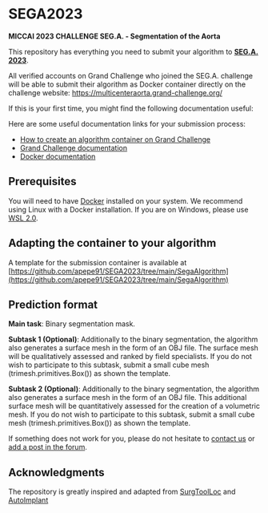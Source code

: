 # SEGA2023
**MICCAI 2023 CHALLENGE SEG.A. - Segmentation of the Aorta**


This repository has everything you need to submit your algorithm to <b>[SEG.A. 2023](https://multicenteraorta.grand-challenge.org/)</b>.

All verified accounts on Grand Challenge who joined the SEG.A. challenge will be able to submit their algorithm as Docker container directly on the challenge website: https://multicenteraorta.grand-challenge.org/


If this is your first time, you might find the following documentation useful:

Here are some useful documentation links for your submission process:
- [How to create an algorithm container on Grand Challenge](https://grand-challenge.org/blogs/create-an-algorithm/)
- [Grand Challenge documentation](https://comic.github.io/grand-challenge.org/algorithms.html)
- [Docker documentation](https://docs.docker.com/)


## Prerequisites

You will need to have [Docker](https://docs.docker.com/) installed on your system. We recommend using Linux with a Docker installation. If you are on Windows, please use [WSL 2.0](https://docs.microsoft.com/en-us/windows/wsl/install).

## Adapting the container to your algorithm
A template for the submission container is available at [https://github.com/apepe91/SEGA2023/tree/main/SegaAlgorithm](https://github.com/apepe91/SEGA2023/tree/main/SegaAlgorithm)


## Prediction format

**Main task**: Binary segmentation mask.

**Subtask 1 (Optional)**: Additionally to the binary segmentation, the algorithm also generates a surface mesh in the form of an OBJ file. The surface mesh will be qualitatively assessed and ranked by field specialists. If you do not wish to participate to this subtask, submit a small cube mesh (trimesh.primitives.Box()) as shown the template. 

**Subtask 2 (Optional)**: Additionally to the binary segmentation, the algorithm also generates a surface mesh in the form of an OBJ file. This additional surface mesh will be quantitatively assessed for the creation of a volumetric mesh. If you do not wish to participate to this subtask, submit a small cube mesh (trimesh.primitives.Box()) as shown the template. 




If something does not work for you, please do not hesitate to [contact us](mailto:sega.grandchallenge@gmail.com) or [add a post in the forum](https://grand-challenge.org/forums/forum/segmentation-modeling-and-meshing-of-the-aortic-vessel-tree-694/). 

## Acknowledgments

The repository is greatly inspired and adapted from [SurgToolLoc](https://github.com/aneeqzia-isi/surgtoolloc2022-category-1) and [AutoImplant](https://autoimplant2021.grand-challenge.org/)



